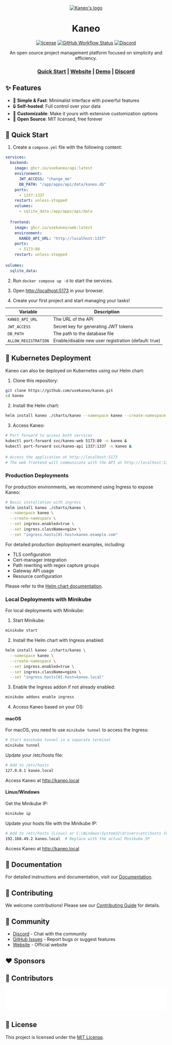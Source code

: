 <p align="center">
  <a href="https://kaneo.app">
    <img src="https://assets.kaneo.app/logo-mono-rounded.png" alt="Kaneo's logo" width="200" />
  </a>
</p>

<h1 align="center">Kaneo</h1>

<div align="center">

[![license](https://img.shields.io/badge/license-MIT-blue.svg)](LICENSE)
[![GitHub Workflow Status](https://img.shields.io/github/actions/workflow/status/usekaneo/kaneo/ci.yml?branch=main)](https://github.com/usekaneo/kaneo/actions)
[![Discord](https://img.shields.io/discord/1326250681530843178?color=7389D8&label=&logo=discord&logoColor=ffffff)](https://discord.gg/rU4tSyhXXU)

</div>

<p align="center">An open source project management platform focused on simplicity and efficiency.</p>

<div align="center">
  <h3>
    <a href="https://kaneo.app/quick-start">Quick Start</a>
    <span> | </span>
    <a href="https://kaneo.app">Website</a>
    <span> | </span>
    <a href="https://demo.kaneo.app">Demo</a>
    <span> | </span>
    <a href="https://discord.gg/rU4tSyhXXU">Discord</a>
  </h3>
</div>

## ✨ Features

- 🚀 **Simple & Fast**: Minimalist interface with powerful features
- 🔒 **Self-hosted**: Full control over your data
- 🎨 **Customizable**: Make it yours with extensive customization options
- 🤝 **Open Source**: MIT licensed, free forever

## 🚀 Quick Start

1. Create a `compose.yml` file with the following content:

```yaml
services:
  backend:
    image: ghcr.io/usekaneo/api:latest
    environment:
      JWT_ACCESS: "change_me"
      DB_PATH: "/app/apps/api/data/kaneo.db"
    ports:
      - 1337:1337
    restart: unless-stopped
    volumes:
      - sqlite_data:/app/apps/api/data

  frontend:
    image: ghcr.io/usekaneo/web:latest
    environment:
      KANEO_API_URL: "http://localhost:1337"
    ports:
      - 5173:80
    restart: unless-stopped

volumes:
  sqlite_data:
```

2. Run `docker compose up -d` to start the services.

3. Open [http://localhost:5173](http://localhost:5173) in your browser.

4. Create your first project and start managing your tasks!

| Variable | Description |
| -------- | ----------- |
| `KANEO_API_URL` | The URL of the API |
| `JWT_ACCESS` | Secret key for generating JWT tokens |
| `DB_PATH` | The path to the database file |
| `ALLOW_REGISTRATION` | Enable/disable new user registration (default: true) |

## 🚢 Kubernetes Deployment

Kaneo can also be deployed on Kubernetes using our Helm chart:

1. Clone this repository:

```bash
git clone https://github.com/usekaneo/kaneo.git
cd kaneo
```

2. Install the Helm chart:

```bash
helm install kaneo ./charts/kaneo --namespace kaneo --create-namespace
```

3. Access Kaneo:

```bash
# Port forward to access both services
kubectl port-forward svc/kaneo-web 5173:80 -n kaneo &
kubectl port-forward svc/kaneo-api 1337:1337 -n kaneo &

# Access the application at http://localhost:5173
# The web frontend will communicate with the API at http://localhost:1337
```

### Production Deployments

For production environments, we recommend using Ingress to expose Kaneo:

```bash
# Basic installation with ingress
helm install kaneo ./charts/kaneo \
  --namespace kaneo \
  --create-namespace \
  --set ingress.enabled=true \
  --set ingress.className=nginx \
  --set "ingress.hosts[0].host=kaneo.example.com"
```

For detailed production deployment examples, including:

- TLS configuration
- Cert-manager integration
- Path rewriting with regex capture groups
- Gateway API usage
- Resource configuration

Please refer to the [Helm chart documentation](./charts/kaneo/README.md).

### Local Deployments with Minikube

For local deployments with Minikube:

1. Start Minikube:

```bash
minikube start
```

2. Install the Helm chart with Ingress enabled:

```bash
helm install kaneo ./charts/kaneo \
  --namespace kaneo \
  --create-namespace \
  --set ingress.enabled=true \
  --set ingress.className=nginx \
  --set "ingress.hosts[0].host=kaneo.local"
```

3. Enable the Ingress addon if not already enabled:

```bash
minikube addons enable ingress
```

4. Access Kaneo based on your OS:

#### macOS

For macOS, you need to use `minikube tunnel` to access the Ingress:

```bash
# Start minikube tunnel in a separate terminal
minikube tunnel
```

Update your /etc/hosts file:

```bash
# Add to /etc/hosts
127.0.0.1 kaneo.local
```

Access Kaneo at http://kaneo.local

#### Linux/Windows

Get the Minikube IP:

```bash
minikube ip
```

Update your hosts file with the Minikube IP:

```bash
# Add to /etc/hosts (Linux) or C:\Windows\System32\drivers\etc\hosts (Windows)
192.168.49.2 kaneo.local  # Replace with the actual Minikube IP
```

Access Kaneo at http://kaneo.local

## 📖 Documentation

For detailed instructions and documentation, visit our [Documentation](https://kaneo.app/quick-start).

## 🤝 Contributing

We welcome contributions! Please see our [Contributing Guide](CONTRIBUTING.md) for details.

## 💬 Community

- [Discord](https://discord.gg/rU4tSyhXXU) - Chat with the community
- [GitHub Issues](https://github.com/usekaneo/kaneo/issues) - Report bugs or suggest features
- [Website](https://kaneo.app) - Official website

## ❤️ Sponsors

<!-- sponsors --><!-- sponsors -->

## 👥 Contributors

<p align="center">
  <img src="CONTRIBUTORS.svg" alt="Contributors" />
</p>

## 📝 License

This project is licensed under the [MIT License](LICENSE).
